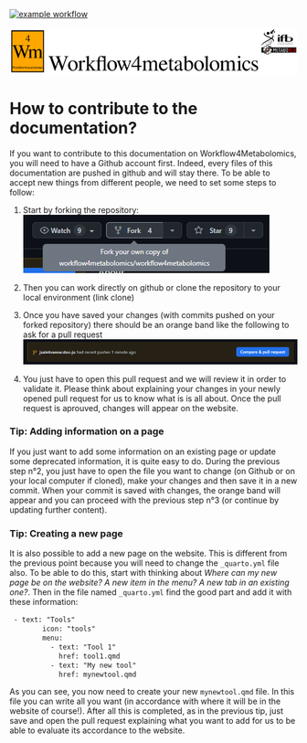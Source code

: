 [![example workflow](https://github.com/jsaintvanne/workflow4metabolomics/actions/workflows/publish.yml/badge.svg)](https://github.com/jsaintvanne/workflow4metabolomics/actions/workflows/publish.yml/badge.svg)


![workflow](/images/logo/logo-ifb-mono-metabohub_2.1_SD_150px.png)


# How to contribute to the documentation?

If you want to contribute to this documentation on Workflow4Metabolomics, you will need to have a Github account first. Indeed, every files of this documentation are pushed in github and will stay there. To be able to accept new things from different people, we need to set some steps to follow:

1. Start by forking the repository: 
![fork this thing](../images/fork_picture.png)

2. Then you can work directly on github or clone the repository to your local environment (link clone)

3. Once you have saved your changes (with commits pushed on your forked repository) there should be an orange band like the following to ask for a pull request ![This is my PR](../images/pull_request_picture.png)

4. You just have to open this pull request and we will review it in order to validate it. Please think about explaining your changes in your newly opened pull request for us to know what is is all about. Once the pull request is aprouved, changes will appear on the website.


### Tip: Adding information on a page

If you just want to add some information on an existing page or update some deprecated information, it is quite easy to do. 
During the previous step n°2, you just have to open the file you want to change (on Github or on your local computer if cloned), make your changes and then save it in a new commit.
When your commit is saved with changes, the orange band will appear and you can proceed with the previous step n°3 (or continue by updating further content). 

### Tip: Creating a new page

It is also possible to add a new page on the website. This is different from the previous point because you will need to change the `_quarto.yml` file also. To be able to do this, start with thinking about *Where can my new page be on the website? A new item in the menu? A new tab in an existing one?*. 
Then in the file named `_quarto.yml` find the good part and add it with these information: 
```{R}
 - text: "Tools"
        icon: "tools"
        menu: 
          - text: "Tool 1"
            href: tool1.qmd
          - text: "My new tool"
            href: mynewtool.qmd
```

As you can see, you now need to create your new `mynewtool.qmd` file. In this file you can write all you want (in accordance with where it will be in the website of course!).
After all this is completed, as in the previous tip, just save and open the pull request explaining what you want to add for us to be able to evaluate its accordance to the website.